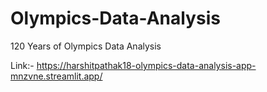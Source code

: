 # Olympics-Data-Analysis
120 Years of Olympics Data Analysis

Link:- https://harshitpathak18-olympics-data-analysis-app-mnzvne.streamlit.app/
